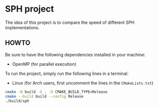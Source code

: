 # SPH project

The idea of this project is to compare the speed of different SPH implementations.

## HOWTO

Be sure to have the following dependencies installed in your machine:
- OpenMP (for parallel execution)

To run the project, simply run the following lines in a terminal:

- Linux (for Arch users, first uncomment the lines in the `CMakeLists.txt`)
```sh
cmake -B build -S . -D CMAKE_BUILD_TYPE=Release
cmake --build build --config Release
./build/sph
```